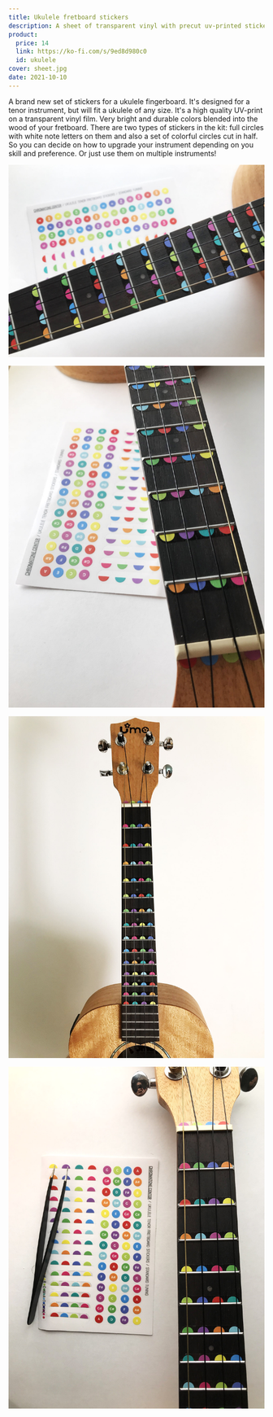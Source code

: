 ```yaml
---
title: Ukulele fretboard stickers
description: A sheet of transparent vinyl with precut uv-printed stickers
product:
  price: 14
  link: https://ko-fi.com/s/9ed8d980c0
  id: ukulele
cover: sheet.jpg
date: 2021-10-10
---
```


A brand new set of stickers for a ukulele fingerboard. It's designed for a tenor instrument, but will fit a ukulele of any size. It's a high quality UV-print on a transparent vinyl film. Very bright and durable colors blended into the wood of your fretboard. There are two types of stickers in the kit: full circles with white note letters on them and also a set of colorful circles cut in half. So you can decide on how to upgrade your instrument depending on you skill and preference. Or just use them on multiple instruments!

![](./hor.jpg)

![](./pose.jpg)

![](./vert.jpg)

![](./tweezers.jpg)

